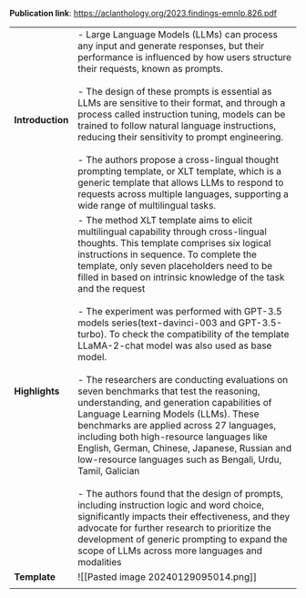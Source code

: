 
**Publication link**: https://aclanthology.org/2023.findings-emnlp.826.pdf

|  |  |
| ---- | ---- |
| **Introduction** | - Large Language Models (LLMs) can process any input and generate responses, but their performance is influenced by how users structure their requests, known as prompts. <br><br>- The design of these prompts is essential as LLMs are sensitive to their format, and through a process called instruction tuning, models can be trained to follow natural language instructions, reducing their sensitivity to prompt engineering. <br><br>- The authors propose a cross-lingual thought prompting template, or XLT template, which is a generic template that allows LLMs to respond to requests across multiple languages, supporting a wide range of multilingual tasks. |
| **Highlights** | - The method XLT template aims to elicit multilingual capability through cross-lingual thoughts. This template comprises six logical instructions in sequence. To complete the template, only seven placeholders need to be filled in based on intrinsic knowledge of the task and the request<br><br>- The experiment was performed with GPT-3.5 models series(text-davinci-003 and GPT-3.5-turbo). To check the compatibility of the template LLaMA-2-chat model was also used as base model.<br><br>- The researchers are conducting evaluations on seven benchmarks that test the reasoning, understanding, and generation capabilities of Language Learning Models (LLMs). These benchmarks are applied across 27 languages, including both high-resource languages like English, German, Chinese, Japanese, Russian and low-resource languages such as Bengali, Urdu, Tamil, Galician<br><br>- The authors found that the design of prompts, including instruction logic and word choice, significantly impacts their effectiveness, and they advocate for further research to prioritize the development of generic prompting to expand the scope of LLMs across more languages and modalities |
| **Template** | ![[Pasted image 20240129095014.png]] |
|  |  |

 
